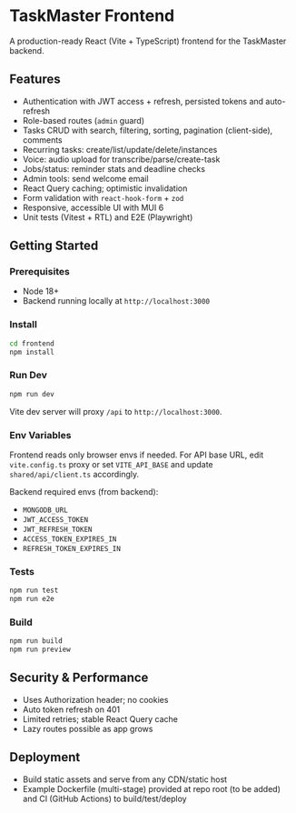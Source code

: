 # TaskMaster Frontend

A production-ready React (Vite + TypeScript) frontend for the TaskMaster backend.

## Features
- Authentication with JWT access + refresh, persisted tokens and auto-refresh
- Role-based routes (`admin` guard)
- Tasks CRUD with search, filtering, sorting, pagination (client-side), comments
- Recurring tasks: create/list/update/delete/instances
- Voice: audio upload for transcribe/parse/create-task
- Jobs/status: reminder stats and deadline checks
- Admin tools: send welcome email
- React Query caching; optimistic invalidation
- Form validation with `react-hook-form` + `zod`
- Responsive, accessible UI with MUI 6
- Unit tests (Vitest + RTL) and E2E (Playwright)

## Getting Started

### Prerequisites
- Node 18+
- Backend running locally at `http://localhost:3000`

### Install
```bash
cd frontend
npm install
```

### Run Dev
```bash
npm run dev
```
Vite dev server will proxy `/api` to `http://localhost:3000`.

### Env Variables
Frontend reads only browser envs if needed. For API base URL, edit `vite.config.ts` proxy or set `VITE_API_BASE` and update `shared/api/client.ts` accordingly.

Backend required envs (from backend):
- `MONGODB_URL`
- `JWT_ACCESS_TOKEN`
- `JWT_REFRESH_TOKEN`
- `ACCESS_TOKEN_EXPIRES_IN`
- `REFRESH_TOKEN_EXPIRES_IN`

### Tests
```bash
npm run test
npm run e2e
```

### Build
```bash
npm run build
npm run preview
```

## Security & Performance
- Uses Authorization header; no cookies
- Auto token refresh on 401
- Limited retries; stable React Query cache
- Lazy routes possible as app grows

## Deployment
- Build static assets and serve from any CDN/static host
- Example Dockerfile (multi-stage) provided at repo root (to be added) and CI (GitHub Actions) to build/test/deploy
